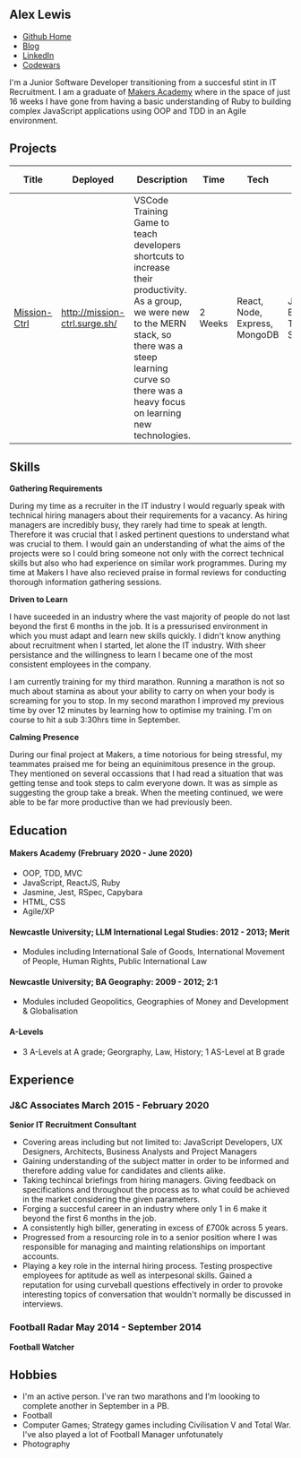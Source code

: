 ## Alex Lewis

- [Github Home](https://github.com/AlexLewis10)
- [Blog](https://medium.com/@alexlewis374) 
- [LinkedIn](https://www.linkedin.com/in/alex-lewis-022761a8/)
- [Codewars](https://www.codewars.com/users/ALJALE)

I'm a Junior Software Developer transitioning from a succesful stint in IT Recruitment. I am a graduate of [Makers Academy](https://makers.tech/) where in the space of just 16 weeks I have gone from having a basic understanding of Ruby to building complex JavaScript applications using OOP and TDD in an Agile environment.

## Projects

| Title | Deployed | Description | Time | Tech | Test & Other |
|-------|----------|-------------|------|------|------|
| [Mission-Ctrl](https://github.com/AlexLewis10/mission-ctrl) | http://mission-ctrl.surge.sh/ |VSCode Training Game to teach developers shortcuts to increase their productivity. As a group, we were new to the MERN stack, so there was a steep learning curve so there was a heavy focus on learning new technologies.  | 2 Weeks | React, Node, Express, MongoDB | Jest, Enzyme, TravisCI/CD, Surge |


## Skills

**Gathering Requirements**

During my time as a recruiter in the IT industry I would reguarly speak with technical hiring managers about their requirements for a vacancy. As hiring managers are incredibly busy, they rarely had time to speak at length. Therefore it was crucial that I asked pertinent questions to understand what was crucial to them. I would gain an understanding of what the aims of the projects were so I could bring someone not only with the correct technical skills but also who had experience on similar work programmes. During my time at Makers I have also recieved praise in formal reviews for conducting thorough information gathering sessions.

**Driven to Learn**

I have suceeded in an industry where the vast majority of people do not last beyond the first 6 months in the job. It is a pressurised environment in which you must adapt and learn new skills quickly.  I didn't know anything about recruitment when I started, let alone the IT industry. With sheer persistance and the willingness to learn I became one of the most consistent employees in the company.

I am currently training for my third marathon. Running a marathon is not so much about stamina as about your ability to carry on when your body is screaming for you to stop. In my second marathon I improved my previous time by over 12 minutes by learning how to optimise my training. I'm on course to hit a sub 3:30hrs time in September.

**Calming Presence**

During our final project at Makers, a time notorious for being stressful, my teammates praised me for being an equinimitous presence in the group. They mentioned on several occassions that I had read a situation that was getting tense and took steps to calm everyone down. It was as simple as suggesting the group take a break. When the meeting continued, we were able to be far more productive than we had previously been. 


## Education

#### Makers Academy (Frebruary 2020 - June 2020)

- OOP, TDD, MVC
- JavaScript, ReactJS, Ruby
- Jasmine, Jest, RSpec, Capybara 
- HTML, CSS
- Agile/XP

#### Newcastle University; LLM International Legal Studies: 2012 - 2013; Merit

- Modules including International Sale of Goods, International Movement of People, Human Rights, Public International Law

#### Newcastle University; BA Geography: 2009 - 2012; 2:1

- Modules included Geopolitics, Geographies of Money and Development & Globalisation

#### A-Levels

- 3 A-Levels at A grade; Georgraphy, Law, History; 1 AS-Level at B grade

## Experience

### J&C Associates March 2015 - February 2020 
**Senior IT Recruitment Consultant**
- Covering areas including but not limited to: JavaScript Developers, UX Designers, Architects, Business Analysts     and Project Managers
- Gaining understanding of the subject matter in order to be informed and therefore adding value for candidates and clients alike.
- Taking techincal briefings from hiring managers. Giving feedback on specifications and throughout the process as to what could be achieved in the market considering the given parameters.
- Forging a succesful career in an industry where only 1 in 6 make it beyond the first 6 months in the job.
- A consistently high biller, generating in excess of £700k across 5 years.
- Progressed from a resourcing role in to a senior position where I was responsible for managing and mainting relationships on important accounts.
- Playing a key role in the internal hiring process. Testing prospective employees for aptitude as well as      interpesonal skills. Gained a reputation for using curveball questions effectively in order to provoke       interesting topics of conversation that wouldn't normally be discussed in interviews.

### Football Radar May 2014 - September 2014   
**Football Watcher**

## Hobbies

- I'm an active person. I've ran two marathons and I'm loooking to complete another in September in a PB.
- Football
- Computer Games; Strategy games including Civilisation V and Total War. I've also played a lot of Football Manager   unfotunately
- Photography
